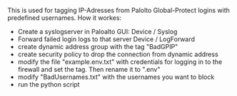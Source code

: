 This is used for tagging IP-Adresses from Palolto Global-Protect logins with predefined usernames.
How it workes:
* Create a syslogserver in Paloalto GUI: Device / Syslog
* Forward failed login logs to that server Device / LogForward
* create dynamic address group with the tag "BadGPIP"
* create security policy to drop the connection from dynamic address
* modify the file  "example.env.txt" with credentials for logging in to the firewall and set the tag. Then rename it to ".env"
* modify "BadUsernames.txt" with the usernames you want to block
* run the python script
  
